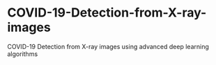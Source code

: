 # COVID-19-Detection-from-X-ray-images
COVID-19 Detection from X-ray images using advanced deep learning algorithms
